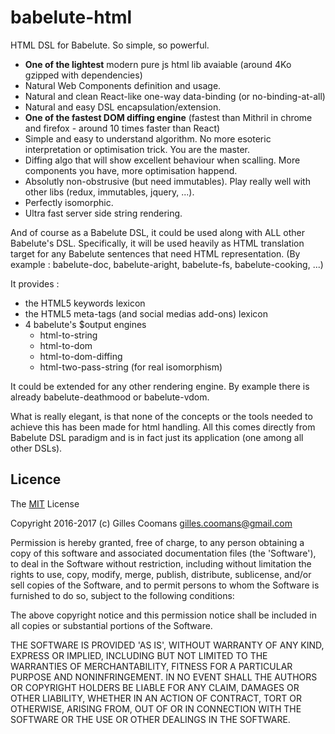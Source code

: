 # babelute-html

HTML DSL for Babelute. So simple, so powerful.

- __One of the lightest__ modern pure js html lib avaiable (around 4Ko gzipped with dependencies) 
- Natural Web Components definition and usage.
- Natural and clean React-like one-way data-binding (or no-binding-at-all)
- Natural and easy DSL encapsulation/extension.
- __One of the fastest DOM diffing engine__ (fastest than Mithril in chrome and firefox - around 10 times faster than React)
- Simple and easy to understand algorithm. No more esoteric interpretation or optimisation trick. You are the master.
- Diffing algo that will show excellent behaviour when scalling. More components you have, more optimisation happend.
- Absolutly non-obstrusive (but need immutables). Play really well with other libs (redux, immutables, jquery, ...).
- Perfectly isomorphic. 
- Ultra fast server side string rendering.

And of course as a Babelute DSL, it could be used along with ALL other Babelute's DSL. 
Specifically, it will be used heavily as HTML translation target for any Babelute sentences that need HTML representation.
(By example : babelute-doc, babelute-aright, babelute-fs, babelute-cooking, ...)

It provides :
- the HTML5 keywords lexicon
- the HTML5 meta-tags (and social medias add-ons) lexicon
- 4 babelute's $output engines
	- html-to-string
	- html-to-dom
	- html-to-dom-diffing
	- html-two-pass-string (for real isomorphism)


It could be extended for any other rendering engine. By example there is already babelute-deathmood or babelute-vdom.

What is really elegant, is that none of the concepts or the tools needed to achieve this has been made for html handling. All this comes directly from Babelute DSL paradigm and is in fact just its application (one among all other DSLs).

## Licence

The [MIT](http://opensource.org/licenses/MIT) License

Copyright 2016-2017 (c) Gilles Coomans <gilles.coomans@gmail.com>

Permission is hereby granted, free of charge, to any person obtaining a copy of this software and associated documentation files (the 'Software'), to deal in the Software without restriction, including without limitation the rights to use, copy, modify, merge, publish, distribute, sublicense, and/or sell copies of the Software, and to permit persons to whom the Software is furnished to do so, subject to the following conditions:

The above copyright notice and this permission notice shall be included in all copies or substantial portions of the Software.

THE SOFTWARE IS PROVIDED 'AS IS', WITHOUT WARRANTY OF ANY KIND, EXPRESS OR IMPLIED, INCLUDING BUT NOT LIMITED TO THE WARRANTIES OF MERCHANTABILITY, FITNESS FOR A PARTICULAR PURPOSE AND NONINFRINGEMENT. IN NO EVENT SHALL THE AUTHORS OR COPYRIGHT HOLDERS BE LIABLE FOR ANY CLAIM, DAMAGES OR OTHER LIABILITY, WHETHER IN AN ACTION OF CONTRACT, TORT OR OTHERWISE, ARISING FROM, OUT OF OR IN CONNECTION WITH THE SOFTWARE OR THE USE OR OTHER DEALINGS IN THE SOFTWARE.
